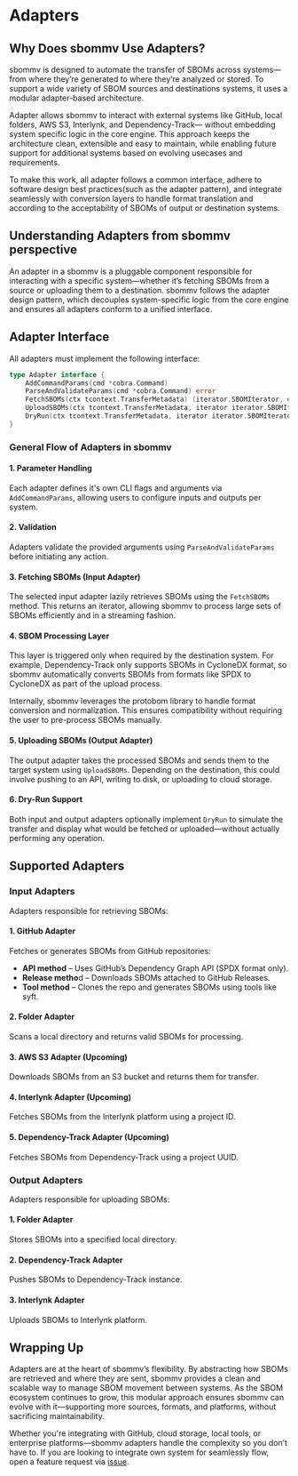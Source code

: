 # Adapters

## Why Does sbommv Use Adapters?

sbommv is designed to automate the transfer of SBOMs across systems—from where they’re generated to where they’re analyzed or stored. To support a wide variety of SBOM sources and destinations systems, it uses a modular adapter-based architecture.

Adapter allows sbommv to interact with external systems like GitHub, local folders, AWS S3, Interlynk, and Dependency-Track—
without embedding system specific logic in the core engine. This approach keeps the architecture clean, extensible and easy to maintain, while enabling future support for additional systems based on evolving usecases and requirements.

To make this work, all adapter follows a common interface, adhere to software design best practices(such as the adapter pattern), and integrate seamlessly with conversion layers to handle format translation and according to the acceptability of SBOMs of output or destination systems.

## Understanding Adapters from sbommv perspective

An adapter in a sbommv is a pluggable component responsible for interacting with a specific system—whether it’s fetching SBOMs from a source or uploading them to a destination. sbommv follows the adapter design pattern, which decouples system-specific logic from the core engine and ensures all adapters conform to a unified interface.

## Adapter Interface

All adapters must implement the following interface:

```go
type Adapter interface {
	AddCommandParams(cmd *cobra.Command)
	ParseAndValidateParams(cmd *cobra.Command) error
	FetchSBOMs(ctx tcontext.TransferMetadata) (iterator.SBOMIterator, error)
	UploadSBOMs(ctx tcontext.TransferMetadata, iterator iterator.SBOMIterator) error
	DryRun(ctx tcontext.TransferMetadata, iterator iterator.SBOMIterator) error
}
```

### General Flow of Adapters in sbommv

#### 1. Parameter Handling

Each adapter defines it's own CLI flags and arguments via `AddCommandParams`, allowing users to configure inputs and outputs per system.

#### 2. Validation

Adapters validate the provided arguments using `ParseAndValidateParams` before initiating any action.

#### 3. Fetching SBOMs (Input Adapter)

The selected input adapter lazily retrieves SBOMs using the `FetchSBOMs` method. This returns an iterator, allowing sbommv to process large sets of SBOMs efficiently and in a streaming fashion.

#### 4. SBOM Processing Layer

This layer is triggered only when required by the destination system. For example, Dependency-Track only supports SBOMs in CycloneDX format, so sbommv automatically converts SBOMs from formats like SPDX to CycloneDX as part of the upload process.

Internally, sbommv leverages the protobom library to handle format conversion and normalization. This ensures compatibility without requiring the user to pre-process SBOMs manually.

#### 5. Uploading SBOMs (Output Adapter)

The output adapter takes the processed SBOMs and sends them to the target system using `UploadSBOMs`. Depending on the destination, this could involve pushing to an API, writing to disk, or uploading to cloud storage.

#### 6. Dry-Run Support

Both input and output adapters optionally implement `DryRun` to simulate the transfer and display what would be fetched or uploaded—without actually performing any operation.

## Supported Adapters

### Input Adapters

Adapters responsible for retrieving SBOMs:

#### 1. GitHub Adapter

Fetches or generates SBOMs from GitHub repositories:

- **API method** – Uses GitHub’s Dependency Graph API (SPDX format only).
- **Release metho**d – Downloads SBOMs attached to GitHub Releases.
- **Tool method** – Clones the repo and generates SBOMs using tools like syft.

#### 2. Folder Adapter

Scans a local directory and returns valid SBOMs for processing.

#### 3. AWS S3 Adapter (Upcoming)

Downloads SBOMs from an S3 bucket and returns them for transfer.

#### 4. Interlynk Adapter (Upcoming)

Fetches SBOMs from the Interlynk platform using a project ID.

#### 5. Dependency-Track Adapter (Upcoming)

Fetches SBOMs from Dependency-Track using a project UUID.

### Output Adapters

Adapters responsible for uploading SBOMs:

#### 1. Folder Adapter

Stores SBOMs into a specified local directory.

#### 2. Dependency-Track Adapter

Pushes SBOMs to Dependency-Track instance.

#### 3. Interlynk Adapter

Uploads SBOMs to Interlynk platform.

## Wrapping Up

Adapters are at the heart of sbommv’s flexibility. By abstracting how SBOMs are retrieved and where they are sent, sbommv provides a clean and scalable way to manage SBOM movement between systems. As the SBOM ecosystem continues to grow, this modular approach ensures sbommv can evolve with it—supporting more sources, formats, and platforms, without sacrificing maintainability.

Whether you're integrating with GitHub, cloud storage, local tools, or enterprise platforms—sbommv adapters handle the complexity so you don’t have to. If you are looking to integrate own system for seamlessly flow, open a feature request via [issue](https://github.com/interlynk-io/sbommv/issues/new).
